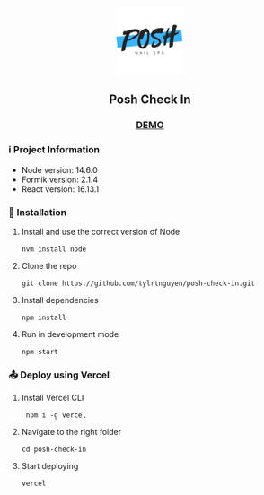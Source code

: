 <p align="center">
    <a href="https://posh-nail-spa.now.sh/" target="_blank" rel="noreferrer noopener"><img width="120px" height="120px" src="./public/images/logo.png" alt="Posh Nail Logo"></a>
</p>
<h2 align="center">Posh Check In</h2>
<h3 align="center"><a href="https://posh-check-in.vercel.app" target="_blank" rel="noopener noreferrer">DEMO</a></h3>

### :information_source: Project Information
- Node version: 14.6.0
- Formik version: 2.1.4
- React version: 16.13.1

### :wrench: Installation
1. Install and use the correct version of Node
   ```shell
   nvm install node
   ```
2. Clone the repo
   ```shell
   git clone https://github.com/tylrtnguyen/posh-check-in.git
   ```
3. Install dependencies
   ```shell
   npm install
   ```
4. Run in development mode
   ```shell
   npm start
   ```

### :outbox_tray: Deploy using Vercel
1. Install Vercel CLI
   ```shell
    npm i -g vercel
   ```
2. Navigate to the right folder
   ```shell
   cd posh-check-in
   ```
3. Start deploying
   ```shell
   vercel
   ```